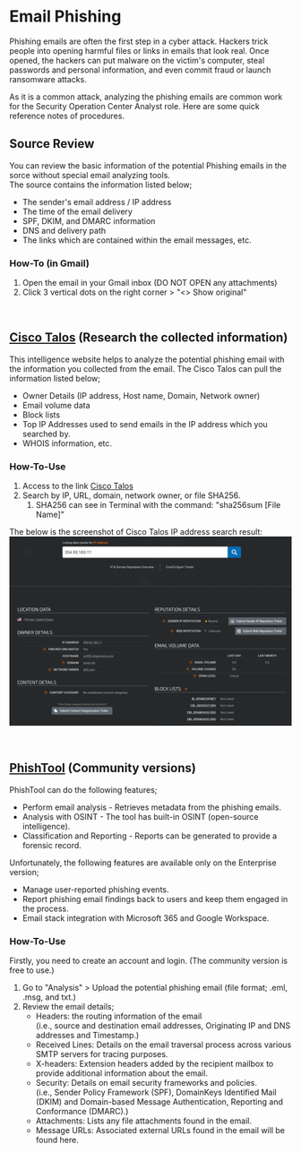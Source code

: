 # Email Phishing
Phishing emails are often the first step in a cyber attack. 
Hackers trick people into opening harmful files or links in emails that look real. 
Once opened, the hackers can put malware on the victim's computer, steal passwords and personal information, 
and even commit fraud or launch ransomware attacks.

As it is a common attack, analyzing the phishing emails are common work for the Security Operation Center Analyst role.
Here are some quick reference notes of procedures.



## Source Review
You can review the basic information of the potential Phishing emails in the sorce without special email analyzing tools.  
The source contains the information listed below;
- The sender's email address / IP address
- The time of the email delivery
- SPF, DKIM, and DMARC information
- DNS and delivery path
- The links which are contained within the email messages, etc.

### How-To (in Gmail)
1. Open the email in your Gmail inbox (DO NOT OPEN any attachments)
2. Click 3 vertical dots on the right corner > "<> Show original"

<br>

## <a href="https://talosintelligence.com/">Cisco Talos</a> (Research the collected information) 
This intelligence website helps to analyze the potential phishing email with the information you collected from the email. The Cisco Talos can pull the information listed below;
- Owner Details (IP address, Host name, Domain, Network owner)
- Email volume data
- Block lists
- Top IP Addresses used to send emails in the IP address which you searched by.
- WHOIS information, etc.

### How-To-Use
1. Access to the link <a href="https://talosintelligence.com/">Cisco Talos</a>
2. Search by IP, URL, domain, network owner, or file SHA256.  
    1. SHA256 can see in Terminal with the command: "sha256sum [File Name]"

The below is the screenshot of Cisco Talos IP address search result:  
![alt text](https://github.com/CheeZee22/cybersecurity-portfolio/blob/dde58c24e30c0f048187c2e9b79e220e704a6e03/pics/CiscoTalos.png "Cisco Talos")

<br>

## <a href="https://www.phishtool.com/">PhishTool</a> (Community versions)
PhishTool can do the following features;
- Perform email analysis - Retrieves metadata from the phishing emails.
- Analysis with OSINT - The tool has built-in OSINT (open-source intelligence).
- Classification and Reporting - Reports can be generated to provide a forensic record.

Unfortunately, the following features are available only on the Enterprise version;
- Manage user-reported phishing events.
- Report phishing email findings back to users and keep them engaged in the process.
- Email stack integration with Microsoft 365 and Google Workspace.

### How-To-Use
Firstly, you need to create an account and login. (The community version is free to use.)
1. Go to "Analysis" > Upload the potential phishing email (file format; .eml, .msg, and txt.)
2. Review the email details;  
    - Headers: the routing information of the email  
      (i.e., source and destination email addresses, Originating IP and DNS addresses and Timestamp.)
    - Received Lines: Details on the email traversal process across various SMTP servers for tracing purposes.
    - X-headers: Extension headers added by the recipient mailbox to provide additional information about the email.
    - Security: Details on email security frameworks and policies.  
      (i.e., Sender Policy Framework (SPF), DomainKeys Identified Mail (DKIM) and Domain-based Message Authentication, Reporting and Conformance (DMARC).)
    - Attachments: Lists any file attachments found in the email.
    - Message URLs: Associated external URLs found in the email will be found here.

